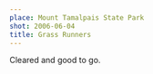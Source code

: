 ```yaml
---
place: Mount Tamalpais State Park
shot: 2006-06-04
title: Grass Runners
---
```


Cleared and good to go.

